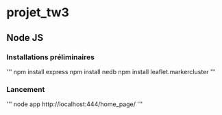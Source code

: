 # projet_tw3

## Node JS

### Installations préliminaires
'''
npm install express
npm install nedb
npm install leaflet.markercluster
'''

### Lancement
'''
node app
http://localhost:444/home_page/
'''
